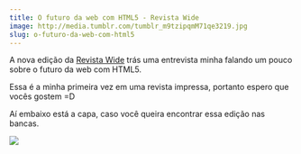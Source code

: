 ```yaml
---
title: O futuro da web com HTML5 - Revista Wide
image: http://media.tumblr.com/tumblr_m9tzipqmM71qe3219.jpg
slug: o-futuro-da-web-com-html5
---
```


A nova edição da [Revista Wide](http://www.revistawide.com.br/) trás uma entrevista minha falando um pouco sobre o futuro da web com HTML5.

Essa é a minha primeira vez em uma revista impressa, portanto espero que vocês gostem =D

<!-- more -->

Aí embaixo está a capa, caso você queira encontrar essa edição nas bancas.

[![](http://media.tumblr.com/tumblr_m9wcskgbCy1qe3219.jpg)](http://www.revistawide.com.br/)